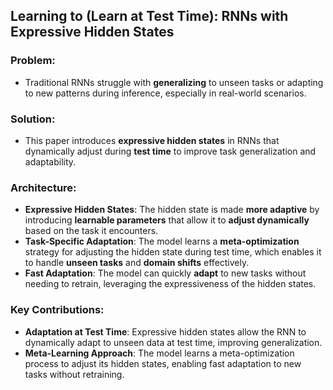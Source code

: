 ## **Learning to (Learn at Test Time): RNNs with Expressive Hidden States**

### Problem:
- Traditional RNNs struggle with **generalizing** to unseen tasks or adapting to new patterns during inference, especially in real-world scenarios.

### Solution:
- This paper introduces **expressive hidden states** in RNNs that dynamically adjust during **test time** to improve task generalization and adaptability.

### Architecture:
- **Expressive Hidden States**: The hidden state is made **more adaptive** by introducing **learnable parameters** that allow it to **adjust dynamically** based on the task it encounters.
- **Task-Specific Adaptation**: The model learns a **meta-optimization** strategy for adjusting the hidden state during test time, which enables it to handle **unseen tasks** and **domain shifts** effectively.
- **Fast Adaptation**: The model can quickly **adapt** to new tasks without needing to retrain, leveraging the expressiveness of the hidden states.

### Key Contributions:
- **Adaptation at Test Time**: Expressive hidden states allow the RNN to dynamically adapt to unseen data at test time, improving generalization.
- **Meta-Learning Approach**: The model learns a meta-optimization process to adjust its hidden states, enabling fast adaptation to new tasks without retraining.
